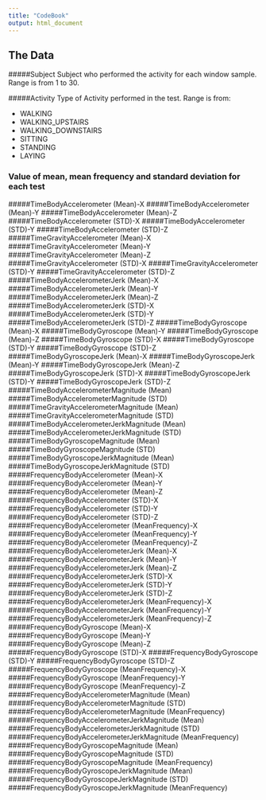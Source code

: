 ```yaml
---
title: "CodeBook"
output: html_document
---
```


## The Data

#####Subject
Subject who performed the activity for each window sample. Range is from 1 to 30. 


#####Activity
Type of Activity performed in the test. Range is from:

* WALKING
* WALKING_UPSTAIRS
* WALKING_DOWNSTAIRS
* SITTING
* STANDING
* LAYING

### Value of mean, mean frequency and standard deviation for each test 

#####TimeBodyAccelerometer (Mean)-X
#####TimeBodyAccelerometer (Mean)-Y
#####TimeBodyAccelerometer (Mean)-Z
#####TimeBodyAccelerometer (STD)-X
#####TimeBodyAccelerometer (STD)-Y
#####TimeBodyAccelerometer (STD)-Z
#####TimeGravityAccelerometer (Mean)-X
#####TimeGravityAccelerometer (Mean)-Y
#####TimeGravityAccelerometer (Mean)-Z
#####TimeGravityAccelerometer (STD)-X
#####TimeGravityAccelerometer (STD)-Y
#####TimeGravityAccelerometer (STD)-Z
#####TimeBodyAccelerometerJerk (Mean)-X
#####TimeBodyAccelerometerJerk (Mean)-Y
#####TimeBodyAccelerometerJerk (Mean)-Z
#####TimeBodyAccelerometerJerk (STD)-X
#####TimeBodyAccelerometerJerk (STD)-Y
#####TimeBodyAccelerometerJerk (STD)-Z
#####TimeBodyGyroscope (Mean)-X
#####TimeBodyGyroscope (Mean)-Y
#####TimeBodyGyroscope (Mean)-Z
#####TimeBodyGyroscope (STD)-X
#####TimeBodyGyroscope (STD)-Y
#####TimeBodyGyroscope (STD)-Z
#####TimeBodyGyroscopeJerk (Mean)-X
#####TimeBodyGyroscopeJerk (Mean)-Y
#####TimeBodyGyroscopeJerk (Mean)-Z
#####TimeBodyGyroscopeJerk (STD)-X
#####TimeBodyGyroscopeJerk (STD)-Y
#####TimeBodyGyroscopeJerk (STD)-Z
#####TimeBodyAccelerometerMagnitude (Mean)
#####TimeBodyAccelerometerMagnitude (STD)
#####TimeGravityAccelerometerMagnitude (Mean)
#####TimeGravityAccelerometerMagnitude (STD)
#####TimeBodyAccelerometerJerkMagnitude (Mean)
#####TimeBodyAccelerometerJerkMagnitude (STD)
#####TimeBodyGyroscopeMagnitude (Mean)
#####TimeBodyGyroscopeMagnitude (STD)
#####TimeBodyGyroscopeJerkMagnitude (Mean)
#####TimeBodyGyroscopeJerkMagnitude (STD)
#####FrequencyBodyAccelerometer (Mean)-X
#####FrequencyBodyAccelerometer (Mean)-Y
#####FrequencyBodyAccelerometer (Mean)-Z
#####FrequencyBodyAccelerometer (STD)-X
#####FrequencyBodyAccelerometer (STD)-Y
#####FrequencyBodyAccelerometer (STD)-Z
#####FrequencyBodyAccelerometer (MeanFrequency)-X
#####FrequencyBodyAccelerometer (MeanFrequency)-Y
#####FrequencyBodyAccelerometer (MeanFrequency)-Z
#####FrequencyBodyAccelerometerJerk (Mean)-X
#####FrequencyBodyAccelerometerJerk (Mean)-Y
#####FrequencyBodyAccelerometerJerk (Mean)-Z
#####FrequencyBodyAccelerometerJerk (STD)-X
#####FrequencyBodyAccelerometerJerk (STD)-Y
#####FrequencyBodyAccelerometerJerk (STD)-Z
#####FrequencyBodyAccelerometerJerk (MeanFrequency)-X
#####FrequencyBodyAccelerometerJerk (MeanFrequency)-Y
#####FrequencyBodyAccelerometerJerk (MeanFrequency)-Z
#####FrequencyBodyGyroscope (Mean)-X
#####FrequencyBodyGyroscope (Mean)-Y
#####FrequencyBodyGyroscope (Mean)-Z
#####FrequencyBodyGyroscope (STD)-X
#####FrequencyBodyGyroscope (STD)-Y
#####FrequencyBodyGyroscope (STD)-Z
#####FrequencyBodyGyroscope (MeanFrequency)-X
#####FrequencyBodyGyroscope (MeanFrequency)-Y
#####FrequencyBodyGyroscope (MeanFrequency)-Z
#####FrequencyBodyAccelerometerMagnitude (Mean)
#####FrequencyBodyAccelerometerMagnitude (STD)
#####FrequencyBodyAccelerometerMagnitude (MeanFrequency)
#####FrequencyBodyAccelerometerJerkMagnitude (Mean)
#####FrequencyBodyAccelerometerJerkMagnitude (STD)
#####FrequencyBodyAccelerometerJerkMagnitude (MeanFrequency)
#####FrequencyBodyGyroscopeMagnitude (Mean)
#####FrequencyBodyGyroscopeMagnitude (STD)
#####FrequencyBodyGyroscopeMagnitude (MeanFrequency)
#####FrequencyBodyGyroscopeJerkMagnitude (Mean)
#####FrequencyBodyGyroscopeJerkMagnitude (STD)
#####FrequencyBodyGyroscopeJerkMagnitude (MeanFrequency)